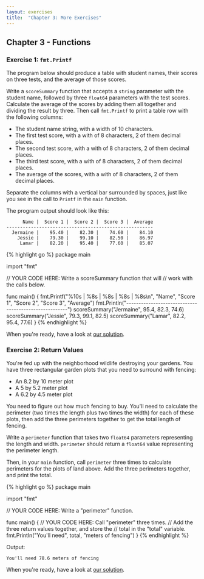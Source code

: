 ```yaml
---
layout: exercises
title:  "Chapter 3: More Exercises"
---
```


## Chapter 3 - Functions

### Exercise 1: `fmt.Printf`

The program below should produce a table with student names, their scores on three tests, and the average of those scores.

Write a `scoreSummary` function that accepts a `string` parameter with the student name, followed by three `float64` parameters with the test scores. Calculate the average of the scores by adding them all together and dividing the result by three. Then call `fmt.Printf` to print a table row with the following columns:

* The student name string, with a width of 10 characters.
* The first test score, with a with of 8 characters, 2 of them decimal places.
* The second test score, with a with of 8 characters, 2 of them decimal places.
* The third test score, with a with of 8 characters, 2 of them decimal places.
* The average of the scores, with a with of 8 characters, 2 of them decimal places.

Separate the columns with a vertical bar surrounded by spaces, just like you see in the call to `Printf` in the `main` function.

The program output should look like this:

``` text
      Name |  Score 1 |  Score 2 |  Score 3 |  Average
------------------------------------------------------
  Jermaine |    95.40 |    82.30 |    74.60 |    84.10
    Jessie |    79.30 |    99.10 |    82.50 |    86.97
     Lamar |    82.20 |    95.40 |    77.60 |    85.07
```

{% highlight go %}
package main

import "fmt"

// YOUR CODE HERE: Write a scoreSummary function that will
// work with the calls below.

func main() {
	fmt.Printf("%10s | %8s | %8s | %8s | %8s\n",
		"Name", "Score 1", "Score 2", "Score 3", "Average")
	fmt.Println("------------------------------------------------------")
	scoreSummary("Jermaine", 95.4, 82.3, 74.6)
	scoreSummary("Jessie", 79.3, 99.1, 82.5)
	scoreSummary("Lamar", 82.2, 95.4, 77.6)
}
{% endhighlight %}

When you're ready, have a look at [our solution](/solutions/ch03_01.html).

### Exercise 2: Return Values

You're fed up with the neighborhood wildlife destroying your gardens. You have three rectangular garden plots that you need to surround with fencing:

* An 8.2 by 10 meter plot
* A 5 by 5.2 meter plot
* A 6.2 by 4.5 meter plot

You need to figure out how much fencing to buy. You'll need to calculate the perimeter (two times the length plus two times the width) for each of these plots, then add the three perimeters together to get the total length of fencing.

Write a `perimeter` function that takes two `float64` parameters representing the length and width. `perimeter` should return a `float64` value representing the perimeter length.

Then, in your `main` function, call `perimeter` three times to calculate perimeters for the plots of land above. Add the three perimeters together, and print the total.

{% highlight go %}
package main

import "fmt"

// YOUR CODE HERE: Write a "perimeter" function.

func main() {
	// YOUR CODE HERE: Call "perimeter" three times.
	// Add the three return values together, and store the
	// total in the "total" variable.
	fmt.Println("You'll need", total, "meters of fencing")
}
{% endhighlight %}

Output:

``` text
You'll need 78.6 meters of fencing
```

When you're ready, have a look at [our solution](/solutions/ch03_02.html).
